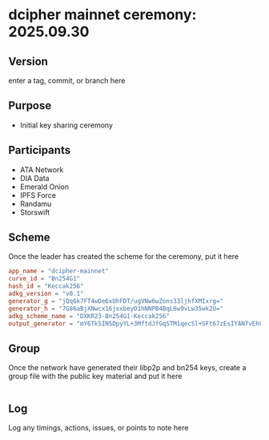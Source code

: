# dcipher mainnet ceremony: 2025.09.30

## Version
enter a tag, commit, or branch here

## Purpose
- Initial key sharing ceremony

## Participants
- ATA Network
- DIA Data
- Emerald Onion
- IPFS Force
- Randamu
- Storswift

## Scheme 
Once the leader has created the scheme for the ceremony, put it here

```toml
app_name = "dcipher-mainnet"
curve_id = "Bn254G1"
hash_id = "Keccak256"
adkg_version = "v0.1"
generator_g = "jQq6k7FT4wDe6xUhFDT/ugVNw6wZons33ljhfXMIxrg="
generator_h = "7G86aBjXNwcx16jxxbeyO1hNNPB4BqL6w9vLw35wk2U="
adkg_scheme_name = "DXKR23-Bn254G1-Keccak256"
output_generator = "mY6Tk5INSDpyYL+3MftdJfGqSTM1qecSl+SFt67zEsIYAN7vEh8edkJqAGZeXER5Z0Mi1Pde2t1G3r1c2ZL27Q=="
```

## Group 
Once the network have generated their libp2p and bn254 keys, create a group file with the public key material and put it here

```toml

```

## Log
Log any timings, actions, issues, or points to note here


